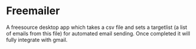 # Freemailer
A freesource desktop app which takes a csv file and sets a targetlist (a list of emails from this file) for automated email sending. Once completed it will fully integrate with gmail.
